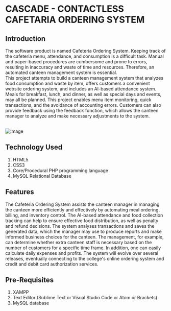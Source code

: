 # CASCADE - CONTACTLESS CAFETARIA ORDERING SYSTEM


## Introduction

The software product is named Cafeteria Ordering System. Keeping track of the cafeteria menu, attendance, and consumption is a difficult task. Manual and paper-based procedures are cumbersome and prone to errors, resulting in inaccuracy and waste of time and resources. Therefore, an automated canteen management system is essential. </br>
This project attempts to build a canteen management system that analyzes food consumption and waste by item, offers customers a convenient website ordering system, and includes an AI-based attendance system. Meals for breakfast, lunch, and dinner, as well as special days and events, may all be planned. This project enables menu item monitoring, quick transactions, and the avoidance of accounting errors. Customers can also provide feedback using the feedback function, which allows the canteen manager to analyze and make necessary adjustments to the system.
</br>
</br>

![image](https://user-images.githubusercontent.com/72935128/140618746-24722917-5800-4a1a-bbf8-d870a7641df6.png)



## Technology Used

1. HTML5</br>
2. CSS3</br>
3. Core/Procedural PHP programming language</br>
4. MySQL Relational Database</br>

## Features

The Cafeteria Ordering System assists the canteen manager in managing the canteen more efficiently and effectively by automating meal ordering, billing, and inventory control. The AI-based attendance and food collection tracking can help to ensure effective food distribution, as well as penalty and refund decisions. 
The system analyses transactions and saves the generated data, which the manager may use to produce reports and make informed business choices for the canteen. The management, for example, can determine whether extra canteen staff is necessary based on the number of customers for a specific time frame. In addition, one can easily calculate daily expenses and profits. The system will evolve over several releases, eventually connecting to the college's online ordering system and credit and debit card authorization services.

## Pre-Requisites

1. XAMPP </br>
2. Text Editor (Sublime Text or Visual Studio Code or Atom or Brackets)</br>
3. MySQL database</br>

